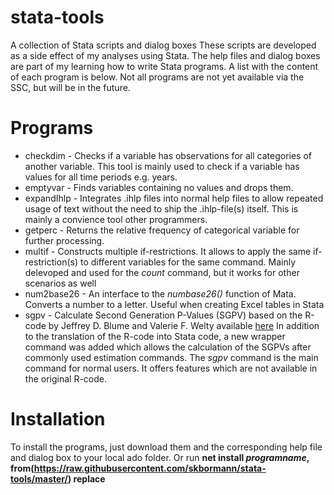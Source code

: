 # stata-tools
A collection of Stata scripts and dialog boxes
These scripts are developed as a side effect of my analyses using Stata. The help files and dialog boxes are part of my learning how to write Stata programs.
A list with the content of each program is below.
Not all programs are not yet available via the SSC, but will be in the future.

# Programs
* checkdim - Checks if a variable has observations for all categories of another variable. This tool is mainly used to check if a variable has values for all time periods e.g. years.
* emptyvar - Finds variables containing no values and drops them.
* expandIhlp - Integrates .ihlp files into normal help files to allow repeated usage of text without the need to ship the .ihlp-file(s) itself. This is mainly a convience tool other programmers.
* getperc - Returns the relative frequency of categorical variable for further processing. 
* multif - Constructs multiple if-restrictions. It allows to apply the same if-restriction(s) to different variables for the same command.
   Mainly delevoped and used for the *count* command, but it works for other scenarios as well 
* num2base26 - An interface to the *numbase26()* function of Mata. Converts a number to a letter. 
  Useful when creating Excel tables in Stata
* sgpv -  Calculate Second Generation P-Values (SGPV) based on the R-code by  Jeffrey D. Blume and Valerie F. Welty available [here](https://github.com/weltybiostat/sgpv) 
In addition to the translation of the R-code into Stata code, a new wrapper command was added which allows the calculation of the SGPVs after commonly used estimation commands. 
The *sgpv* command is the main command for normal users. It offers features which are not available in the original R-code.  
  
# Installation
  To install the programs, just download them and the corresponding help file and dialog box to your local ado folder.
  Or run __net install *programname*, from(https://raw.githubusercontent.com/skbormann/stata-tools/master/) replace__
